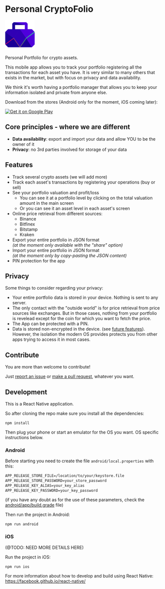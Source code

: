 # Personal CryptoFolio

![Personal CryptoFolio logo](https://github.com/improvein/personal-cryptofolio/blob/master/src/assets/images/main_logo.png)

Personal Portfolio for crypto assets.

This mobile app allows you to track your portfolio registering all the transactions for each asset you have. It is very similar to many others that exists in the market, but with focus on privacy and data availability.

We think it's worth having a portfolio manager that allows you to keep your information isolated and private from anyone else.

Download from the stores (Android only for the moment, iOS coming later):

<a href='https://play.google.com/store/apps/details?id=com.improvein.personalcryptofolio'><img alt='Get it on Google Play' height="50" src='https://play.google.com/intl/en_us/badges/images/generic/en_badge_web_generic.png'/></a>

## Core principles - where we are different

* **Data availability**: export and import your data and allow YOU to be the owner of it
* **Privacy**: no 3rd parties involved for storage of your data

## Features

* Track several crypto assets (we will add more)
* Track each asset's transactions by registering your operations (buy or sell)
* See your portfolio valuation and profit/loss
  * You can see it at a portfolio level by clicking on the total valuation amount in the main screen
  * Or you can see it an asset level in each asset's screen
* Online price retrieval from different sources:
  * Binance
  * Bitfinex
  * Bitstamp
  * Kraken
* Export your entire portfolio in JSON format<br>
  _(at the moment only available with the "share" option)_
* Import your entire portfolio in JSON format<br>
  _(at the moment only by copy-pasting the JSON content)_
* PIN protection for the app

## Privacy
Some things to consider regarding your privacy:

* Your entire portfolio data is stored in your device. Nothing is sent to any server.
* The only contact with the "outside world" is for price retrieval from price sources like exchanges. But in those cases, nothing from your portfolio is revelead except for the coin for which you want to fetch the price.
* The App can be protected with a PIN.
* Data is stored non-encrypted in the device. (see [future features](https://github.com/improvein/personal-cryptofolio/issues)).<br/>
  However, the isolation the modern OS provides protects you from other apps trying to access it in most cases.

## Contribute
You are more than welcome to contribute!

Just [report an issue](https://github.com/improvein/personal-cryptofolio/issues) or [make a pull request](https://github.com/improvein/personal-cryptofolio/pulls), whatever you want.

## Development
This is a React Native application.

So after cloning the repo make sure you install all the dependencies:
```
npm install
```

Then plug your phone or start an emulator for the OS you want. OS specific instructions below.

### Android
Before starting you need to create the file `android/local.properties` with this:
```
APP_RELEASE_STORE_FILE=/location/to/your/keystore.file
APP_RELEASE_STORE_PASSWORD=your_store_password
APP_RELEASE_KEY_ALIAS=your_key_alias
APP_RELEASE_KEY_PASSWORD=your_key_password
```
(if you have any doubt as for the use of these parameters, check the [android/app/build.grade](https://github.com/improvein/personal-cryptofolio/blob/master/android/app/build.grade) file)

Then run the project in Android:
```
npm run android
```

### iOS
(@TODO: NEED MORE DETAILS HERE)

Run the project in iOS:
```
npm run ios
```

For more information about how to develop and build using React Native: https://facebook.github.io/react-native/
